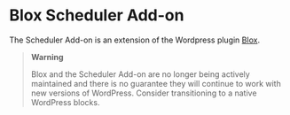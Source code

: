 # Blox Scheduler Add-on

The Scheduler Add-on is an extension of the Wordpress plugin [Blox](https://github.com/ndiego/blox).

> **Warning**
> 
> Blox and the Scheduler Add-on are no longer being actively maintained and there is no guarantee they will continue to work with new versions of WordPress. Consider transitioning to a native WordPress blocks.
